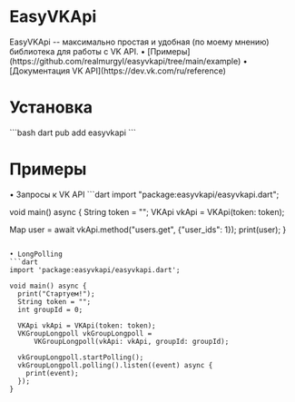 <h1>EasyVKApi</h1>
EasyVKApi -- максимально простая и удобная (по моему мнению) библиотека для работы с VK API.
• [Примеры](https://github.com/realmurgyl/easyvkapi/tree/main/example)
• [Документация VK API](https://dev.vk.com/ru/reference)

<h1>Установка</h1>
```bash
dart pub add easyvkapi
```

<h1>Примеры</h1>
• Запросы к VK API
```dart
import "package:easyvkapi/easyvkapi.dart";

void main() async {
  String token = "";
  VKApi vkApi = VKApi(token: token);

  Map user = await vkApi.method("users.get", {"user_ids": 1});
  print(user);
}

```

• LongPolling
```dart
import 'package:easyvkapi/easyvkapi.dart';

void main() async {
  print("Стартуем!");
  String token = "";
  int groupId = 0;

  VKApi vkApi = VKApi(token: token);
  VKGroupLongpoll vkGroupLongpoll =
      VKGroupLongpoll(vkApi: vkApi, groupId: groupId);

  vkGroupLongpoll.startPolling();
  vkGroupLongpoll.polling().listen((event) async {
    print(event);
  });
}
```
